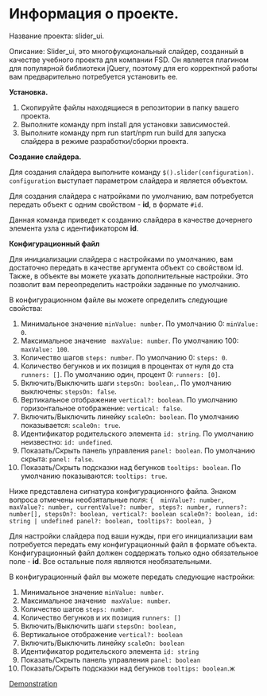 # Информация о проекте.

Название проекта: slider_ui.

Описание:
Slider_ui, это многофукциональный слайдер, созданный в качестве учебного проекта для компании FSD.
Он является плагином для популярной библиотеки jQuery, поэтому для его корректной работы
вам предварительно потребуется установить ее.

**Установка.**
1. Скопируйте файлы находящиеся в репозитории в папку вашего проекта.
2. Выполните команду npm install для установки зависимостей.
3. Выполните команду npm run start/npm run build для запуска слайдера в режиме разработки/сборки проекта.

**Создание слайдера.**

Для создания слайдера выполните команду `$().slider(configuration)`.
`configuration` выступает параметром слайдера и является объектом.

Для создания слайдера с натройками по умолчанию, вам потребуется передать объект
с одним свойством - **id**, в формате `#id`.

Данная команда приведет к созданию слайдера в качестве дочернего элемента узла с идентификатором **id**.

**Конфигурационный файл**

Для инициализации слайдера с настройками по умолчанию, вам достаточно передать в качестве аргумента объект со свойством id.
Также, в объекте вы можете указать дополнительные настройки. Это позволит вам переопределить настройки заданные по умолчанию.

В конфигурационном файле вы можете определить следующие свойства:

1. Минимальное значение `minValue: number`. По умолчанию 0: `minValue: 0`.
2. Максимальное значение ` maxValue: number`. По умолчанию 100: `maxValue: 100`.
3. Количество шагов `steps: number`. По умолчанию 0: `steps: 0`.
4. Количество бегунков и их позиция в процентах от нуля до ста `runners: []`. По умолчанию один, процент 0: `runners: [0]`.
5. Включить/Выключить шаги `stepsOn: boolean,`. По умолчанию выключены: `stepsOn: false`.
6. Вертикальное отображение `vertical?: boolean`. По умолчанию горизонтальное отображение: `vertical: false`.
7. Включить/Выключить линейку `scaleOn: boolean`. По умолчанию показывается: `scaleOn: true`.
8. Идентификатор родительского элемента `id: string`. По умолчанию неизвестно: `id: undefined`.
9. Показать/Скрыть панель управления `panel: boolean`. По умолчанию скрыта: `panel: false`.
10. Показать/Скрыть подсказки над бегунков `tooltips: boolean`. По умолчанию показываются: `tooltips: true`.

Ниже представлена сигнатура конфигурационного файла. Знаком вопроса отмечены необзятальные поля:
`{ 
  minValue?: number,
  maxValue?: number,
  currentValue?: number,
  steps?: number,
  runners?: number[],
  stepsOn?: boolean,
  vertical?: boolean
  scaleOn?: boolean,
  id: string | undefined
  panel?: boolean,
  tooltips?: boolean,
}
`




Для настройки слайдера под ваши нужды, при его инициализации вам потребуется передать ему конфигурационный файл в формате объекта.
Конфигурационный файл должен соддержать только одно обязательное поле - **id**. Все остальные поля являются необязательными.

В конфигурационный файл вы можете передать следующие настройки:

1. Минимальное значение `minValue: number`.
2. Максимальное значение ` maxValue: number`.
3. Количество шагов `steps: number`.
4. Количество бегунков и их позиция `runners: []`
5. Включить/Выключить шаги `stepsOn: boolean,`
6. Вертикальное отображение `vertical?: boolean`
7. Включить/Выключить линейку `scaleOn: boolean`
8. Идентификатор родительского элемента `id: string`
9. Показать/Скрыть панель управления `panel: boolean`
10. Показать/Скрыть подсказки над бегунков `tooltips: boolean`.ж


[Demonstration](https://ivanushkapr.github.io/slider/index.html)
